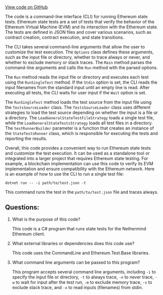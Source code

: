 [View code on GitHub](https://github.com/NethermindEth/nethermind/src/Nethermind/Nethermind.State.Test.Runner/Program.cs)

The code is a command-line interface (CLI) for running Ethereum state tests. Ethereum state tests are a set of tests that verify the behavior of the Ethereum Virtual Machine (EVM) and its interaction with the Ethereum state. The tests are defined in JSON files and cover various scenarios, such as contract creation, contract execution, and state transitions.

The CLI takes several command-line arguments that allow the user to customize the test execution. The `Options` class defines these arguments, such as the input file or directory, whether to trace always or never, and whether to exclude memory or stack traces. The `Main` method parses the command-line arguments and calls the `Run` method with the parsed options.

The `Run` method reads the input file or directory and executes each test using the `RunSingleTest` method. If the `Stdin` option is set, the CLI reads the input filenames from the standard input until an empty line is read. After executing all tests, the CLI waits for user input if the `Wait` option is set.

The `RunSingleTest` method loads the test source from the input file using the `TestsSourceLoader` class. The `TestsSourceLoader` class uses different strategies to load the test source depending on whether the input is a file or a directory. The `LoadGeneralStateTestFileStrategy` loads a single test file, while the `LoadGeneralStateTestsStrategy` loads all test files in a directory. The `testRunnerBuilder` parameter is a function that creates an instance of the `StateTestsRunner` class, which is responsible for executing the tests and reporting the results.

Overall, this code provides a convenient way to run Ethereum state tests and customize the test execution. It can be used as a standalone tool or integrated into a larger project that requires Ethereum state testing. For example, a blockchain implementation can use this code to verify its EVM implementation and ensure compatibility with the Ethereum network. Here is an example of how to use the CLI to run a single test file:

```
dotnet run -- -i path/to/test.json -t
```

This command runs the test in the `path/to/test.json` file and traces always.
## Questions: 
 1. What is the purpose of this code?
    
    This code is a C# program that runs state tests for the Nethermind Ethereum client.

2. What external libraries or dependencies does this code use?
    
    This code uses the CommandLine and Ethereum.Test.Base libraries.

3. What command line arguments can be passed to this program?
    
    This program accepts several command line arguments, including `-i` to specify the input file or directory, `-t` to always trace, `-n` to never trace, `-w` to wait for input after the test run, `-m` to exclude memory trace, `-s` to exclude stack trace, and `-x` to read inputs (filenames) from stdin.
